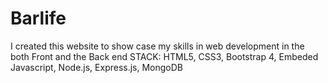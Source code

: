 # Barlife
I created this website to show case my skills in web development in the both Front and the Back end
STACK: HTML5, CSS3, Bootstrap 4, Embeded Javascript, Node.js, Express.js, MongoDB

